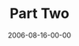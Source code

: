 ---
layout: message
category: message
series: "Next Level: Greg Boyd"
title: "Part Two"
date: 2006-08-16-00-00
message_id: 529
audio: "http://s3.amazonaws.com/crossroads-media/messages/audio/KingdomNL2.mp3"
audio-duration: "50:31"
tag: 
 - greg-boyd
 - kingdom
 - next-level
explicit: false
---